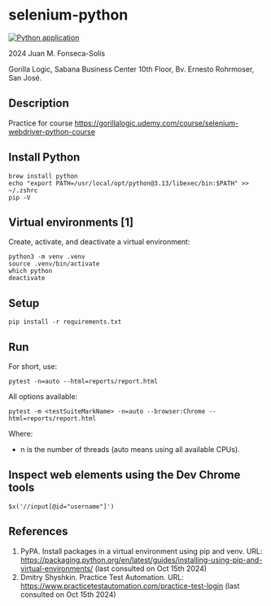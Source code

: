 # selenium-python

[![Python application](https://github.com/juanfonsecasolis-gorillalogic/selenium-python/actions/workflows/python-app.yml/badge.svg)](https://github.com/juanfonsecasolis-gorillalogic/selenium-python/actions/workflows/python-app.yml)

2024 Juan M. Fonseca-Solís

Gorilla Logic, Sabana Business Center 10th Floor, Bv. Ernesto Rohrmoser, San José.

## Description
Practice for course https://gorillalogic.udemy.com/course/selenium-webdriver-python-course

## Install Python
```
brew install python
echo "export PATH=/usr/local/opt/python@3.13/libexec/bin:$PATH" >> ~/.zshrc
pip -V
```

## Virtual environments [1]
Create, activate, and deactivate a virtual environment:
```
python3 -m venv .venv
source .venv/bin/activate
which python
deactivate
```

## Setup
```
pip install -r requirements.txt
```

## Run
For short, use:
```
pytest -n=auto --html=reports/report.html
```

All options available:
```
pytest -m <testSuiteMarkName> -n=auto --browser:Chrome --html=reports/report.html
```

Where:
* n is the number of threads (auto means using all available CPUs).

## Inspect web elements using the Dev Chrome tools
```
$x('//input[@id="username"]')
```

## References
1. PyPA. Install packages in a virtual environment using pip and venv. URL: https://packaging.python.org/en/latest/guides/installing-using-pip-and-virtual-environments/ (last consulted on Oct 15th 2024)
2. Dmitry Shyshkin. Practice Test Automation. URL: https://www.practicetestautomation.com/practice-test-login (last consulted on Oct 15th 2024)